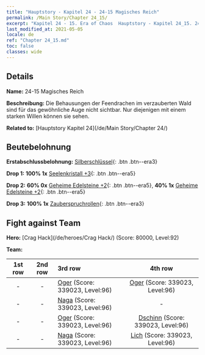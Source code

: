 ```yaml
---
title: "Hauptstory - Kapitel 24 - 24-15 Magisches Reich"
permalink: /Main Story/Chapter 24_15/
excerpt: "Kapitel 24 - 15. Era of Chaos  Hauptstory - Kapitel 24_15. 24-15 Magisches Reich"
last_modified_at: 2021-05-05
locale: de
ref: "Chapter 24_15.md"
toc: false
classes: wide
---
```


## Details

 **Name:** 24-15 Magisches Reich

 **Beschreibung:** Die Behausungen der Feendrachen im verzauberten Wald sind für das gewöhnliche Auge nicht sichtbar. Nur diejenigen mit einem starken Willen können sie sehen.

 **Related to:** [Hauptstory Kapitel 24](/de/Main Story/Chapter 24/)

## Beutebelohnung

 **Erstabschlussbelohnung:** [Silberschlüssel](/ItemsDE/con_693/){: .btn .btn--era3}

 **Drop 1:** **100% 1x** [Seelenkristall +3](/ItemsDE/mat_87/){: .btn .btn--era5}

 **Drop 2:** **60% 0x** [Geheime Edelsteine +2](/ItemsDE/mat_79/){: .btn .btn--era5}, **40% 1x** [Geheime Edelsteine +2](/ItemsDE/mat_79/){: .btn .btn--era5}

 **Drop 3:** **100% 1x** [Zauberspruchrollen](/ItemsDE/con_694/){: .btn .btn--era3}


## Fight against Team
 **Hero:** [Crag Hack](/de/heroes/Crag Hack/) (Score: 80000, Level:92)

 **Team:**


  | 1st row | 2nd row | 3rd row | 4th row |
  |:----:|:----:|:----|:----:|
  | - | - | [Oger](/de/units/Ogre/) (Score: 339023, Level:96)  | [Oger](/de/units/Ogre/) (Score: 339023, Level:96)  |
  | - | - | [Naga](/de/units/Naga/) (Score: 339023, Level:96)  | - |
  | - | - | [Oger](/de/units/Ogre/) (Score: 339023, Level:96)  | [Dschinn](/de/units/Genie/) (Score: 339023, Level:96)  |
  | - | - | [Naga](/de/units/Naga/) (Score: 339023, Level:96)  | [Lich](/de/units/Lich/) (Score: 339023, Level:96)  |


